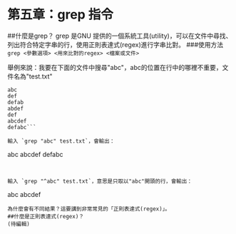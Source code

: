 # 第五章：grep 指令
##什麼是grep？
grep 是GNU 提供的一個系統工具(utility)，可以在文件中尋找、列出符合特定字串的行，使用正則表達式(regex)進行字串比對。
###使用方法
`grep <參數選項> <用來比對的regex> <檔案或文件>`

舉例來說：我要在下面的文件中搜尋"abc"，abc的位置在行中的哪裡不重要，文件名為"test.txt"

```
abc
def
defab
abdef
def
abcdef
defabc```

輸入 `grep "abc" test.txt`，會輸出：
```
abc
abcdef
defabc
```


輸入 `grep "^abc" test.txt`，意思是只取以"abc"開頭的行，會輸出：
```
abc
abcdef
```
為什麼會有不同結果？這要講到非常常見的「正則表達式(regex)」。
##什麼是正則表達式(regex)？
(待編輯)


